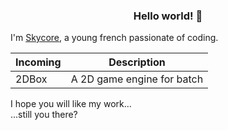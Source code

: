 <h3 align="center">Hello world! 👋</h3>

I'm [Skycore](https://github.com/skycoore), a young french passionate of coding.<br>

|Incoming|Description|
|---|---|
|2DBox|A 2D game engine for batch|

I hope you will like my work...<br>
...still you there?

